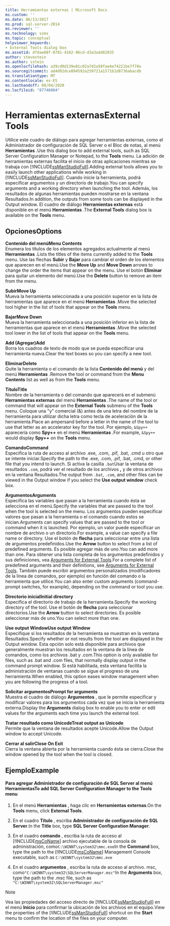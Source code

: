 ```yaml
---
title: Herramientas externas | Microsoft Docs
ms.custom: ''
ms.date: 06/13/2017
ms.prod: sql-server-2014
ms.reviewer: ''
ms.technology: ssms
ms.topic: conceptual
helpviewer_keywords:
- External Tools dialog box
ms.assetid: d7dae88f-0781-4162-96cd-d3a3a4d82035
author: stevestein
ms.author: sstein
ms.openlocfilehash: a39cd0d139e81c02a7d2a58fae4e74221be7f78e
ms.sourcegitcommit: ad4d92dce894592a259721a1571b1d8736abacdb
ms.translationtype: MT
ms.contentlocale: es-ES
ms.lasthandoff: 08/04/2020
ms.locfileid: "87746084"
---
```

# <a name="external-tools"></a><span data-ttu-id="03a92-102">Herramientas externas</span><span class="sxs-lookup"><span data-stu-id="03a92-102">External Tools</span></span>
  <span data-ttu-id="03a92-103">Utilice este cuadro de diálogo para agregar herramientas externas, como el Administrador de configuración de SQL Server o el Bloc de notas, al menú **Herramientas** .</span><span class="sxs-lookup"><span data-stu-id="03a92-103">Use this dialog box to add external tools, such as SQL Server Configuration Manager or Notepad, to the **Tools** menu.</span></span> <span data-ttu-id="03a92-104">La adición de herramientas externas facilita el inicio de otras aplicaciones mientras se trabaja con [!INCLUDE[ssManStudioFull](../../includes/ssmanstudiofull-md.md)].</span><span class="sxs-lookup"><span data-stu-id="03a92-104">Adding external tools allows you to easily launch other applications while working in [!INCLUDE[ssManStudioFull](../../includes/ssmanstudiofull-md.md)].</span></span> <span data-ttu-id="03a92-105">Cuando inicie la herramienta, podrá especificar argumentos y un directorio de trabajo.</span><span class="sxs-lookup"><span data-stu-id="03a92-105">You can specify arguments and a working directory when launching the tool.</span></span> <span data-ttu-id="03a92-106">Además, los resultados de algunas herramientas pueden mostrarse en la ventana Resultados.</span><span class="sxs-lookup"><span data-stu-id="03a92-106">In addition, the outputs from some tools can be displayed in the Output window.</span></span> <span data-ttu-id="03a92-107">El cuadro de diálogo **Herramientas externas** está disponible en el menú **Herramientas** .</span><span class="sxs-lookup"><span data-stu-id="03a92-107">The **External Tools** dialog box is available on the **Tools** menu.</span></span>  
  
## <a name="options"></a><span data-ttu-id="03a92-108">Opciones</span><span class="sxs-lookup"><span data-stu-id="03a92-108">Options</span></span>  
 <span data-ttu-id="03a92-109">**Contenido del menú**</span><span class="sxs-lookup"><span data-stu-id="03a92-109">**Menu Contents**</span></span>  
 <span data-ttu-id="03a92-110">Enumera los títulos de los elementos agregados actualmente al menú **Herramientas** .</span><span class="sxs-lookup"><span data-stu-id="03a92-110">Lists the titles of the items currently added to the **Tools** menu.</span></span> <span data-ttu-id="03a92-111">Use las flechas **Subir** y **Bajar** para cambiar el orden de los elementos que aparecen en el menú.</span><span class="sxs-lookup"><span data-stu-id="03a92-111">Use the **Move Up** and **Move Down** arrows to change the order the items that appear on the menu.</span></span> <span data-ttu-id="03a92-112">Use el botón **Eliminar** para quitar un elemento del menú.</span><span class="sxs-lookup"><span data-stu-id="03a92-112">Use the **Delete** button to remove an item from the menu.</span></span>  
  
 <span data-ttu-id="03a92-113">**Subir**</span><span class="sxs-lookup"><span data-stu-id="03a92-113">**Move Up**</span></span>  
 <span data-ttu-id="03a92-114">Mueva la herramienta seleccionada a una posición superior en la lista de herramientas que aparece en el menú **Herramientas** .</span><span class="sxs-lookup"><span data-stu-id="03a92-114">Move the selected tool higher in the list of tools that appear on the **Tools** menu.</span></span>  
  
 <span data-ttu-id="03a92-115">**Bajar**</span><span class="sxs-lookup"><span data-stu-id="03a92-115">**Move Down**</span></span>  
 <span data-ttu-id="03a92-116">Mueva la herramienta seleccionada a una posición inferior en la lista de herramientas que aparece en el menú **Herramientas** .</span><span class="sxs-lookup"><span data-stu-id="03a92-116">Move the selected tool lower in the list of tools that appear on the **Tools** menu.</span></span>  
  
 <span data-ttu-id="03a92-117">**Add (Agregar)**</span><span class="sxs-lookup"><span data-stu-id="03a92-117">**Add**</span></span>  
 <span data-ttu-id="03a92-118">Borra los cuadros de texto de modo que se pueda especificar una herramienta nueva.</span><span class="sxs-lookup"><span data-stu-id="03a92-118">Clear the text boxes so you can specify a new tool.</span></span>  
  
 <span data-ttu-id="03a92-119">**Eliminar**</span><span class="sxs-lookup"><span data-stu-id="03a92-119">**Delete**</span></span>  
 <span data-ttu-id="03a92-120">Quite la herramienta o el comando de la lista **Contenido del menú** y del menú **Herramientas** .</span><span class="sxs-lookup"><span data-stu-id="03a92-120">Remove the tool or command from the **Menu Contents** list as well as from the **Tools** menu.</span></span>  
  
 <span data-ttu-id="03a92-121">**Título**</span><span class="sxs-lookup"><span data-stu-id="03a92-121">**Title**</span></span>  
 <span data-ttu-id="03a92-122">Nombre de la herramienta o del comando que aparecerá en el submenú **Herramientas externas** del menú **Herramientas** .</span><span class="sxs-lookup"><span data-stu-id="03a92-122">The name of the tool or command that will appear on the **External Tools** submenu of the **Tools** menu.</span></span> <span data-ttu-id="03a92-123">Coloque una "y" comercial (&) antes de una letra del nombre de la herramienta para utilizar dicha letra como tecla de aceleración de la herramienta.</span><span class="sxs-lookup"><span data-stu-id="03a92-123">Place an ampersand before a letter in the name of the tool to use that letter as an accelerator key for the tool.</span></span> <span data-ttu-id="03a92-124">Por ejemplo, `&Spy++` aparecería como **Spy++** en el menú **Herramientas** .</span><span class="sxs-lookup"><span data-stu-id="03a92-124">For example, `&Spy++` would display **Spy++** on the **Tools** menu.</span></span>  
  
 <span data-ttu-id="03a92-125">**Comando**</span><span class="sxs-lookup"><span data-stu-id="03a92-125">**Command**</span></span>  
 <span data-ttu-id="03a92-126">Especifica la ruta de acceso al archivo .exe, .com, .pif, .bat, .cmd u otro que se intente iniciar.</span><span class="sxs-lookup"><span data-stu-id="03a92-126">Specify the path to the .exe, .com, .pif, .bat, .cmd, or other file that you intend to launch.</span></span> <span data-ttu-id="03a92-127">Si activa la casilla `.bat`Usar la ventana de resultados `.com`, podrá ver el resultado de los archivos **,** y de otros archivos en la ventana Resultados.</span><span class="sxs-lookup"><span data-stu-id="03a92-127">The output from `.bat`, `.com`, and other files can be viewed in the Output window if you select the **Use output window** check box.</span></span>  
  
 <span data-ttu-id="03a92-128">**Argumentos**</span><span class="sxs-lookup"><span data-stu-id="03a92-128">**Arguments**</span></span>  
 <span data-ttu-id="03a92-129">Especifica las variables que pasan a la herramienta cuando ésta se selecciona en el menú.</span><span class="sxs-lookup"><span data-stu-id="03a92-129">Specify the variables that are passed to the tool when the tool is selected on the menu.</span></span> <span data-ttu-id="03a92-130">Los argumentos pueden especificar valores que pasan a la herramienta o el comando cuando estos se inician.</span><span class="sxs-lookup"><span data-stu-id="03a92-130">Arguments can specify values that are passed to the tool or command when it is launched.</span></span> <span data-ttu-id="03a92-131">Por ejemplo, un valor puede especificar un nombre de archivo o un directorio.</span><span class="sxs-lookup"><span data-stu-id="03a92-131">For example, a value can specify a file name or directory.</span></span> <span data-ttu-id="03a92-132">Use el botón de **flecha** para seleccionar entre una lista de argumentos predefinidos.</span><span class="sxs-lookup"><span data-stu-id="03a92-132">Use the **Arrow** button to select from a list of predefined arguments.</span></span> <span data-ttu-id="03a92-133">Es posible agregar más de uno.</span><span class="sxs-lookup"><span data-stu-id="03a92-133">You can add more than one.</span></span> <span data-ttu-id="03a92-134">Para obtener una lista completa de los argumentos predefinidos y sus definiciones, vea [Arguments for External Tools](external-tools.md).</span><span class="sxs-lookup"><span data-stu-id="03a92-134">For a complete list of predefined arguments and their definitions, see [Arguments for External Tools](external-tools.md).</span></span> <span data-ttu-id="03a92-135">También puede escribir argumentos personalizados (modificadores de la línea de comandos, por ejemplo) en función del comando o la herramienta que utilice.</span><span class="sxs-lookup"><span data-stu-id="03a92-135">You can also enter custom arguments (command-prompt switches, for example), depending on the command or tool you use.</span></span>  
  
 <span data-ttu-id="03a92-136">**Directorio inicial**</span><span class="sxs-lookup"><span data-stu-id="03a92-136">**Initial directory**</span></span>  
 <span data-ttu-id="03a92-137">Especifica el directorio de trabajo de la herramienta.</span><span class="sxs-lookup"><span data-stu-id="03a92-137">Specify the working directory of the tool.</span></span> <span data-ttu-id="03a92-138">Use el botón de **flecha** para seleccionar directorios.</span><span class="sxs-lookup"><span data-stu-id="03a92-138">Use the **Arrow** button to select directories.</span></span> <span data-ttu-id="03a92-139">Es posible seleccionar más de uno.</span><span class="sxs-lookup"><span data-stu-id="03a92-139">You can select more than one.</span></span>  
  
 <span data-ttu-id="03a92-140">**Use output Window**</span><span class="sxs-lookup"><span data-stu-id="03a92-140">**Use output Window**</span></span>  
 <span data-ttu-id="03a92-141">Especifique si los resultados de la herramienta se muestran en la ventana Resultados.</span><span class="sxs-lookup"><span data-stu-id="03a92-141">Specify whether or not results from the tool are displayed in the Output window.</span></span> <span data-ttu-id="03a92-142">Esta opción solo está disponible para archivos que generalmente muestran los resultados en la ventana de la línea de comandos, como los archivos .bat y .com.</span><span class="sxs-lookup"><span data-stu-id="03a92-142">This option is only available for files, such as .bat and .com files, that normally display output in the command prompt window.</span></span> <span data-ttu-id="03a92-143">Si está habilitada, esta ventana facilita la administración de ventanas cuando se sigue el progreso de una herramienta.</span><span class="sxs-lookup"><span data-stu-id="03a92-143">When enabled, this option eases window management when you are following the progress of a tool.</span></span>  
  
 <span data-ttu-id="03a92-144">**Solicitar argumentos**</span><span class="sxs-lookup"><span data-stu-id="03a92-144">**Prompt for arguments**</span></span>  
 <span data-ttu-id="03a92-145">Muestra el cuadro de diálogo **Argumentos** , que le permite especificar y modificar valores para los argumentos cada vez que se inicia la herramienta externa.</span><span class="sxs-lookup"><span data-stu-id="03a92-145">Display the **Arguments** dialog box to enable you to enter or edit values for the arguments each time you launch the external tool.</span></span>  
  
 <span data-ttu-id="03a92-146">**Tratar resultado como Unicode**</span><span class="sxs-lookup"><span data-stu-id="03a92-146">**Treat output as Unicode**</span></span>  
 <span data-ttu-id="03a92-147">Permite que la ventana de resultados acepte Unicode.</span><span class="sxs-lookup"><span data-stu-id="03a92-147">Allow the Output window to accept Unicode.</span></span>  
  
 <span data-ttu-id="03a92-148">**Cerrar al salir**</span><span class="sxs-lookup"><span data-stu-id="03a92-148">**Close On Exit**</span></span>  
 <span data-ttu-id="03a92-149">Cierra la ventana abierta por la herramienta cuando ésta se cierra.</span><span class="sxs-lookup"><span data-stu-id="03a92-149">Close the window opened by the tool when the tool is closed.</span></span>  
  
## <a name="example"></a><span data-ttu-id="03a92-150">Ejemplo</span><span class="sxs-lookup"><span data-stu-id="03a92-150">Example</span></span>  
  
#### <a name="to-add-sql-server-configuration-manager-to-the-tools-menu"></a><span data-ttu-id="03a92-151">Para agregar Administrador de configuración de SQL Server al menú Herramientas</span><span class="sxs-lookup"><span data-stu-id="03a92-151">To add SQL Server Configuration Manager to the Tools menu</span></span>  
  
1.  <span data-ttu-id="03a92-152">En el menú **Herramientas** , haga clic en **Herramientas externas**.</span><span class="sxs-lookup"><span data-stu-id="03a92-152">On the **Tools** menu, click **External Tools**.</span></span>  
  
2.  <span data-ttu-id="03a92-153">En el cuadro **Título** , escriba **Administrador de configuración de SQL Server**.</span><span class="sxs-lookup"><span data-stu-id="03a92-153">In the **Title** box, type **SQL Server Configuration Manager**.</span></span>  
  
3.  <span data-ttu-id="03a92-154">En el cuadro **comando** , escriba la ruta de acceso al [!INCLUDE[msCoName](../../includes/msconame-md.md)] archivo ejecutable de la consola de administración, como`C:\WINNT\system32\mmc.exe`</span><span class="sxs-lookup"><span data-stu-id="03a92-154">In the **Command** box, type the path to the [!INCLUDE[msCoName](../../includes/msconame-md.md)] Management Console executable, such as `C:\WINNT\system32\mmc.exe`</span></span>  
  
4.  <span data-ttu-id="03a92-155">En el cuadro **argumentos** , escriba la ruta de acceso al archivo. msc, como`"C:\WINNT\system32\SQLServerManager.msc"`</span><span class="sxs-lookup"><span data-stu-id="03a92-155">In the **Arguments** box, type the path to the .msc file, such as `"C:\WINNT\system32\SQLServerManager.msc"`</span></span>  
  
> [!NOTE]  
>  <span data-ttu-id="03a92-156">Vea las propiedades del acceso directo de [!INCLUDE[ssManStudioFull](../../includes/ssmanstudiofull-md.md)] en el menú **Inicio** para confirmar la ubicación de los archivos en el equipo.</span><span class="sxs-lookup"><span data-stu-id="03a92-156">View the properties of the [!INCLUDE[ssManStudioFull](../../includes/ssmanstudiofull-md.md)] shortcut on the **Start** menu to confirm the location of the files on your computer.</span></span>  
